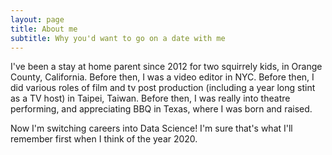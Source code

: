 ```yaml
---
layout: page
title: About me
subtitle: Why you'd want to go on a date with me
---
```


I've been a stay at home parent since 2012 for two squirrely kids, in Orange County, California. 
Before then, I was a video editor in NYC. 
Before then, I did various roles of film and tv post production (including a year long stint as a TV host) in Taipei, Taiwan.
Before then, I was really into theatre performing, and appreciating BBQ in Texas, where I was born and raised.

Now I'm switching careers into Data Science! I'm sure that's what I'll remember first when I think of the year 2020.
